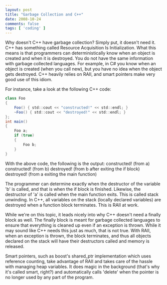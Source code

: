 ```yaml
---
layout: post
title: "Garbage Collection and C++"
date: 2008-10-24
comments: false
tags: [ 'coding' ]
---
```

Why doesn't C++ have garbage collection? Simply put, it doesn't need it. C++ has something called Resource Acquisition Is Initialization. What this means is that programmers can deterministically know when an object is created and when it is destroyed. You do not have the same information with garbage collected languages. For example, in C# you know when an object is created (when you call new), but you have no idea when the object gets destroyed. C++ heavily relies on RAII, and smart pointers make very good use of this idiom.

For instance, take a look at the following C++ code:
``` csharp
class Foo
{
    Foo() { std::cout << "constructed!" << std::endl; }
    ~Foo() { std::cout << "destroyed!" << std::endl; }
};
int main()
{
    Foo a;
    if (true)
    {
        Foo b;
    }
}
```
With the above code, the following is the output:
constructed! (from a)
constructed! (from b)
destroyed! (from b after exiting the if block)
destroyed! (from a exiting the main function)

The programmer can determine exactly when the destructor of the variable 'b' is called, and that is when the if block is finished. Likewise, the destructor of 'a' is called when the main function exits. This is called stack unwinding. In C++, all variables on the stack (locally declared variables) are destroyed when a function block terminates. This is RAII at work.

While we're on this topic, it leads nicely into why C++ doesn't need a finally block as well. The finally block is meant for garbage collected languages to ensure that everything is cleaned up even if an exception is thrown. While it may sound like C++ needs this just as much, that is not true. With RAII, when an exception is thrown, the block terminates, and thus all objects declared on the stack will have their destructors called and memory is released.

Smart pointers, such as boost's shared_ptr implementation which uses reference counting, take advantage of RAII and takes care of the hassle with managing heap variables. It does magic in the background (that's why it's called smart, right?) and automatically calls 'delete' when the pointer is no longer used by any part of the program.
